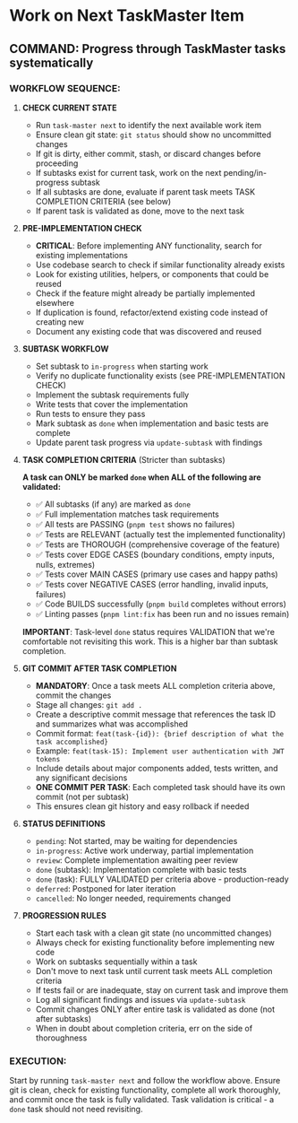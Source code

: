 # Work on Next TaskMaster Item

## COMMAND: Progress through TaskMaster tasks systematically

### WORKFLOW SEQUENCE:

1. **CHECK CURRENT STATE**
   - Run `task-master next` to identify the next available work item
   - Ensure clean git state: `git status` should show no uncommitted changes
   - If git is dirty, either commit, stash, or discard changes before proceeding
   - If subtasks exist for current task, work on the next pending/in-progress subtask
   - If all subtasks are done, evaluate if parent task meets TASK COMPLETION CRITERIA (see below)
   - If parent task is validated as done, move to the next task

2. **PRE-IMPLEMENTATION CHECK**
   - **CRITICAL**: Before implementing ANY functionality, search for existing implementations
   - Use codebase search to check if similar functionality already exists
   - Look for existing utilities, helpers, or components that could be reused
   - Check if the feature might already be partially implemented elsewhere
   - If duplication is found, refactor/extend existing code instead of creating new
   - Document any existing code that was discovered and reused

3. **SUBTASK WORKFLOW**
   - Set subtask to `in-progress` when starting work
   - Verify no duplicate functionality exists (see PRE-IMPLEMENTATION CHECK)
   - Implement the subtask requirements fully
   - Write tests that cover the implementation
   - Run tests to ensure they pass
   - Mark subtask as `done` when implementation and basic tests are complete
   - Update parent task progress via `update-subtask` with findings

4. **TASK COMPLETION CRITERIA** (Stricter than subtasks)

   **A task can ONLY be marked `done` when ALL of the following are validated:**
   - ✅ All subtasks (if any) are marked as `done`
   - ✅ Full implementation matches task requirements
   - ✅ All tests are PASSING (`pnpm test` shows no failures)
   - ✅ Tests are RELEVANT (actually test the implemented functionality)
   - ✅ Tests are THOROUGH (comprehensive coverage of the feature)
   - ✅ Tests cover EDGE CASES (boundary conditions, empty inputs, nulls, extremes)
   - ✅ Tests cover MAIN CASES (primary use cases and happy paths)
   - ✅ Tests cover NEGATIVE CASES (error handling, invalid inputs, failures)
   - ✅ Code BUILDS successfully (`pnpm build` completes without errors)
   - ✅ Linting passes (`pnpm lint:fix` has been run and no issues remain)

   **IMPORTANT**: Task-level `done` status requires VALIDATION that we're comfortable not revisiting this work. This is a higher bar than subtask completion.

5. **GIT COMMIT AFTER TASK COMPLETION**
   - **MANDATORY**: Once a task meets ALL completion criteria above, commit the changes
   - Stage all changes: `git add .`
   - Create a descriptive commit message that references the task ID and summarizes what was accomplished
   - Commit format: `feat(task-{id}): {brief description of what the task accomplished}`
   - Example: `feat(task-15): Implement user authentication with JWT tokens`
   - Include details about major components added, tests written, and any significant decisions
   - **ONE COMMIT PER TASK**: Each completed task should have its own commit (not per subtask)
   - This ensures clean git history and easy rollback if needed

6. **STATUS DEFINITIONS**
   - `pending`: Not started, may be waiting for dependencies
   - `in-progress`: Active work underway, partial implementation
   - `review`: Complete implementation awaiting peer review
   - `done` (subtask): Implementation complete with basic tests
   - `done` (task): FULLY VALIDATED per criteria above - production-ready
   - `deferred`: Postponed for later iteration
   - `cancelled`: No longer needed, requirements changed

7. **PROGRESSION RULES**
   - Start each task with a clean git state (no uncommitted changes)
   - Always check for existing functionality before implementing new code
   - Work on subtasks sequentially within a task
   - Don't move to next task until current task meets ALL completion criteria
   - If tests fail or are inadequate, stay on current task and improve them
   - Log all significant findings and issues via `update-subtask`
   - Commit changes ONLY after entire task is validated as done (not after subtasks)
   - When in doubt about completion criteria, err on the side of thoroughness

### EXECUTION:
Start by running `task-master next` and follow the workflow above. Ensure git is clean, check for existing functionality, complete all work thoroughly, and commit once the task is fully validated. Task validation is critical - a `done` task should not need revisiting.